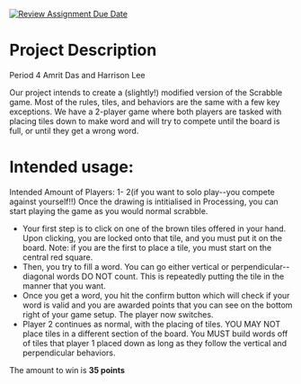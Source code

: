 [![Review Assignment Due Date](https://classroom.github.com/assets/deadline-readme-button-22041afd0340ce965d47ae6ef1cefeee28c7c493a6346c4f15d667ab976d596c.svg)](https://classroom.github.com/a/YxXKqIeT)
# Project Description

Period 4
Amrit Das and Harrison Lee

Our project intends to create a (slightly!) modified version of the Scrabble game. Most of the rules, tiles, and behaviors are the same with a few key exceptions.
We have a 2-player game where both players are tasked with placing tiles down to make word and will try to compete until the board is full, or until they get a wrong word. 


# Intended usage:

Intended Amount of Players: 1- 2(if you want to solo play--you compete against yourself!!)
Once the drawing is intitialised in Processing, you can start playing the game as you would normal scrabble.

- Your first step is to click on one of the brown tiles offered in your hand. Upon clicking, you are locked onto that tile, and you must put it on the board.
        Note: if you are the first to place a tile, you must start on the central red square.
- Then, you try to fill a word. You can go either vertical or perpendicular-- diagonal words DO NOT count. This is repeatedly putting the tile in the manner that you want.
- Once you get a word, you hit the confirm button which will check if your word is valid and you are awarded points that you can see on the bottom right of your game setup. The player now switches.
- Player 2 continues as normal, with the placing of tiles. YOU MAY NOT place tiles in a different section of the board. You MUST build words off of tiles that player 1 placed down as long as they follow the vertical and perpendicular behaviors.


The amount to win is **35 points**
  
